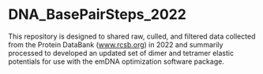 # DNA_BasePairSteps_2022
This repository is designed to shared raw, culled, and filtered data collected from the Protein DataBank (www.rcsb.org) in 2022 and summarily processed to developed an updated set of dimer and tetramer elastic potentials for use with the emDNA optimization software package.

